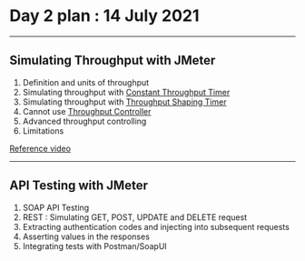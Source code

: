 # Day 2 plan : 14 July  2021

---
## Simulating Throughput with JMeter 
1. Definition and units of throughput 
2. Simulating throughput with [Constant Throughput Timer](https://jmeter.apache.org/usermanual/component_reference.html#Constant_Throughput_Timer)
3. Simulating throughput with [Throughput Shaping Timer](https://jmeter-plugins.org/wiki/ThroughputShapingTimer/)
4. Cannot use [Throughput Controller](https://jmeter.apache.org/usermanual/component_reference.html#Throughput_Controller)
5. Advanced throughput controlling
6. Limitations 


[Reference video](https://youtu.be/D3wu69xwIPU)

---
## API Testing with JMeter 
1. SOAP API Testing 
2. REST : Simulating GET, POST, UPDATE and DELETE request 
3. Extracting authentication codes and injecting into subsequent requests
4. Asserting values in the responses
5. Integrating tests with Postman/SoapUI 

